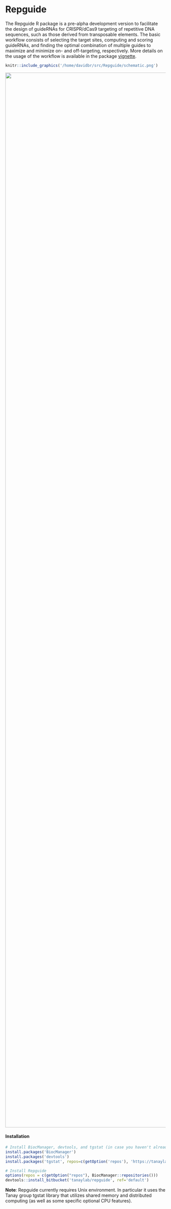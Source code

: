Repguide
========

The Repguide R package is a pre-alpha development version to facilitate
the design of guideRNAs for CRISPR/dCas9 targeting of repetitive DNA
sequences, such as those derived from transposable elements. The basic
workflow consists of selecting the target sites, computing and scoring
guideRNAs, and finding the optimal combination of multiple guides to
maximize and minimize on- and off-targeting, respectively. More details
on the usage of the workflow is available in the package
[vignette](https://tanaylab.bitbucket.io/Repguide/articles/Repguide.html).

``` r
knitr::include_graphics('/home/davidbr/src/Repguide/schematic.png')
```

<img src="/home/davidbr/src/Repguide/schematic.png" width="3303" />

#### Installation

``` r
# Install BiocManager, devtools, and tgstat (in case you haven't already)
install.packages('BiocManager')
install.packages('devtools')
install.packages('tgstat', repos=c(getOption('repos'), 'https://tanaylab.bitbucket.io/repo'))

# Install Repguide
options(repos = c(getOption("repos"), BiocManager::repositories()))
devtools::install_bitbucket('tanaylab/repguide', ref='default')
```

**Note**: Repguide currently requires Unix environment. In particular it
uses the Tanay group tgstat library that utilizes shared memory and
distributed computing (as well as some specific optional CPU features).
